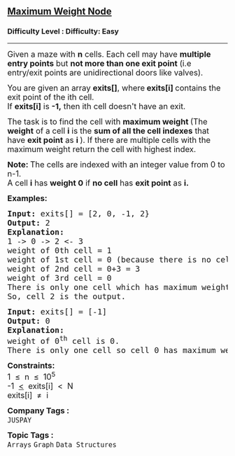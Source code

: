 <h2><a href="https://www.geeksforgeeks.org/problems/maximum-weight-node--170645/1?page=1&category=Graph&sortBy=difficulty">Maximum Weight Node</a></h2><h3>Difficulty Level : Difficulty: Easy</h3><hr><div class="problems_problem_content__Xm_eO"><p><span style="font-size: 18px;">Given a maze with <strong>n</strong> cells. Each cell may have <strong>multiple entry points</strong> but <strong>not more than one exit point</strong> (i.e entry/exit points are unidirectional doors like valves).</span></p>
<p><span style="font-size: 18px;">You are given an array <strong>exits[]</strong>,&nbsp;where<strong> exits[i] </strong>contains the exit point of the ith cell.<br>If <strong>exits[i]</strong> is <strong>-1,</strong> then ith cell doesn't have an exit. </span></p>
<p><span style="font-size: 18px;">The task is to find the cell with&nbsp;<strong>maximum weight </strong>(The <strong>weight</strong> of a cell <strong>i</strong> is the <strong>sum of all the cell indexes</strong> that have <strong>exit point</strong> as <strong>i </strong>). If there are multiple cells with the maximum weight return the cell with highest index.</span></p>
<p><span style="font-size: 18px;"><strong>Note:&nbsp;</strong>The cells are indexed with an integer value from 0 to n-1.<br>A cell <strong>i</strong> has <strong>weight 0</strong> if <strong>no cell</strong> has <strong>exit point</strong> as <strong>i.</strong></span></p>
<p><span style="font-size: 18px;"><strong><strong>Examples:</strong></strong></span></p>
<pre><span style="font-size: 18px;"><strong><strong>Input: </strong></strong>exits[] = [2, 0, -1, 2}<strong>
<strong>Output:</strong> </strong>2<strong>
<strong>Explanation</strong>: 
</strong>1 -&gt; 0 -&gt; 2 &lt;- 3
weight of 0th cell = 1
weight of 1st cell = 0 (because there is no cell pointing to the 1st cell)
weight of 2nd cell = 0+3 = 3
weight of 3rd cell = 0
There is only one cell which has maximum weight (i.e 2)<br>So, cell 2 is the output.</span></pre>
<pre><span style="font-size: 18px;"><strong><strong>Input: </strong></strong>exits[] = [-1]<strong>
<strong>Output:</strong> </strong>0<strong>
<strong>Explanation</strong>:
</strong>weight of 0<sup>th</sup> cell is 0.
There is only one cell so cell 0 has maximum weight.
</span></pre>
<p><span style="font-size: 18px;"><strong><strong>Constraints:</strong></strong><br>1 &nbsp;≤ &nbsp;n &nbsp;≤ &nbsp;10<sup>5</sup><br>-1 &nbsp;<u>&lt;</u>&nbsp; exits[i] &nbsp;&lt; &nbsp;N<br>exits[i] &nbsp;≠ &nbsp;i</span></p></div><p><span style=font-size:18px><strong>Company Tags : </strong><br><code>JUSPAY</code>&nbsp;<br><p><span style=font-size:18px><strong>Topic Tags : </strong><br><code>Arrays</code>&nbsp;<code>Graph</code>&nbsp;<code>Data Structures</code>&nbsp;